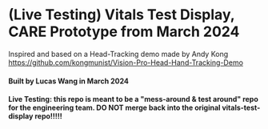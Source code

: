 #  (Live Testing) Vitals Test Display, CARE Prototype from March 2024

Inspired and based on a Head-Tracking demo made by Andy Kong https://github.com/kongmunist/Vision-Pro-Head-Hand-Tracking-Demo

#### Built by Lucas Wang in March 2024

#### Live Testing: this repo is meant to be a "mess-around & test around" repo for the engineering team. DO NOT merge back into the original vitals-test-display repo!!!!!
